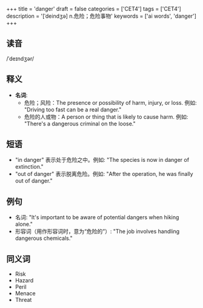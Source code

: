 +++
title = 'danger'
draft = false
categories = ['CET4']
tags = ['CET4']
description = '[ˈdeindʒə] n.危险；危险事物'
keywords = ['ai words', 'danger']
+++

## 读音
/ˈdeɪndʒər/

## 释义
- **名词**:
    - 危险；风险：The presence or possibility of harm, injury, or loss. 例如: "Driving too fast can be a real danger."
    - 危险的人或物：A person or thing that is likely to cause harm. 例如: "There's a dangerous criminal on the loose."

## 短语
- "in danger" 表示处于危险之中。例如: "The species is now in danger of extinction."
- "out of danger" 表示脱离危险。例如: "After the operation, he was finally out of danger."

## 例句
- 名词: "It's important to be aware of potential dangers when hiking alone."
- 形容词（用作形容词时，意为“危险的”）: "The job involves handling dangerous chemicals."

## 同义词
- Risk
- Hazard
- Peril
- Menace
- Threat
